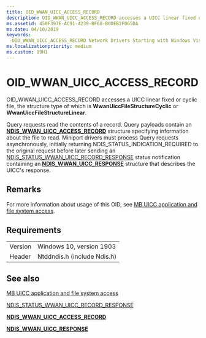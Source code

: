 ```yaml
---
title: OID_WWAN_UICC_ACCESS_RECORD
description: OID_WWAN_UICC_ACCESS_RECORD accesses a UICC linear fixed or cyclic file, the structure type of which is WwanUiccFileStructureCyclic or WwanUiccFileStructureLinear.
ms.assetid: 450F397E-AC91-4239-BF60-B0DEB2F065DA
ms.date: 04/10/2019
keywords: 
 -OID_WWAN_UICC_ACCESS_RECORD Network Drivers Starting with Windows Vista
ms.localizationpriority: medium
ms.custom: 19H1
---
```


# OID_WWAN_UICC_ACCESS_RECORD

OID_WWAN_UICC_ACCESS_RECORD accesses a UICC linear fixed or cyclic file, the structure type of which is **WwanUiccFileStructureCyclic** or **WwanUiccFileStructureLinear**.

Query requests read the contents of a record. Query payloads contain an [**NDIS_WWAN_UICC_ACCESS_RECORD**](https://docs.microsoft.com/windows-hardware/drivers/ddi/ndiswwan/ns-ndiswwan-_ndis_wwan_uicc_access_record) structure specifying information about the file to read. Miniport drivers must process Query requests asynchronously, initially returning NDIS_STATUS_INDICATION_REQUIRED to the original request before later sending an [NDIS_STATUS_WWAN_UICC_RECORD_RESPONSE](ndis-status-wwan-uicc-record-response.md) status notification containing an [**NDIS_WWAN_UICC_RESPONSE**](https://docs.microsoft.com/windows-hardware/drivers/ddi/ndiswwan/ns-ndiswwan-_ndis_wwan_uicc_response) structure that describes the UICC's response. 

## Remarks

For more information about usage of this OID, see [MB UICC application and file system access](mb-uicc-application-and-file-system-access.md).

## Requirements

|   |   |
| --- | --- |
| Version | Windows 10, version 1903 |
| Header | Ntddndis.h (include Ndis.h) |

## See also

[MB UICC application and file system access](mb-uicc-application-and-file-system-access.md)

[NDIS_STATUS_WWAN_UICC_RECORD_RESPONSE](ndis-status-wwan-uicc-record-response.md)

[**NDIS_WWAN_UICC_ACCESS_RECORD**](https://docs.microsoft.com/windows-hardware/drivers/ddi/ndiswwan/ns-ndiswwan-_ndis_wwan_uicc_access_record)

[**NDIS_WWAN_UICC_RESPONSE**](https://docs.microsoft.com/windows-hardware/drivers/ddi/ndiswwan/ns-ndiswwan-_ndis_wwan_uicc_response)
